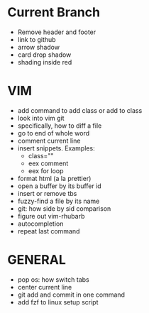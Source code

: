 # Current Branch

  * Remove header and footer
  * link to github
  * arrow shadow
  * card drop shadow
  * shading inside red

# VIM

  * add command to add class or add to class
  * look into vim git
  * specifically, how to diff a file
  * go to end of whole word
  * comment current line
  * insert snippets. Examples:
    * class=""
    * eex comment
    * eex for loop
  * format html (a la prettier)
  * open a buffer by its buffer id
  * insert or remove tbs
  * fuzzy-find a file by its name
  * git: how side by sid comparison
  * figure out vim-rhubarb
  * autocompletion
  * repeat last command

# GENERAL

  * pop os: how switch tabs
  * center current line
  * git add and commit in one command
  * add fzf to linux setup script
